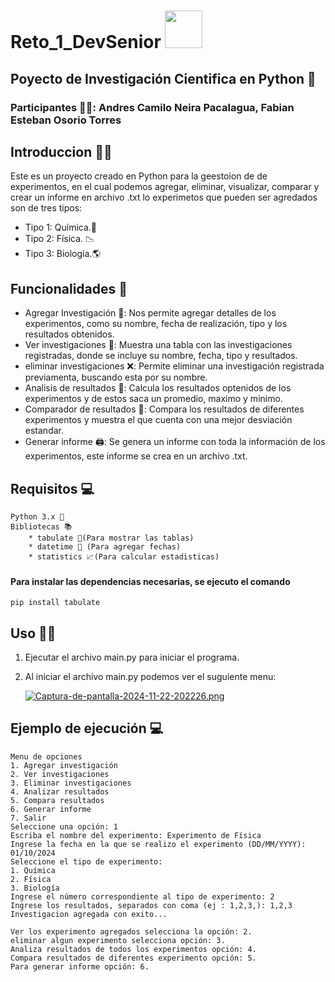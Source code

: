 <h1>Reto_1_DevSenior <img src="https://www.academiadevsenior.com/_next/static/media/original.5eebb33a.png" width="60px"></h1>

<h2> Poyecto de Investigación Cientifica en Python 🐍</h2>
<h3>Participantes 👨‍💻: Andres Camilo Neira Pacalagua, Fabian Esteban Osorio Torres</h3>

<h2>Introduccion 🙋‍♂️</h2>

Este es un proyecto creado en Python para la geestoion de de experimentos, en el cual podemos agregar, eliminar, visualizar, comparar y crear un informe en archivo .txt lo experimetos que pueden ser agredados son de tres tipos:

* Tipo 1: Química.🔬
* Tipo 2: Física. 📉
* Tipo 3: Biología.🌎

<h2> Funcionalidades 🔧</h2>

* Agregar Investigación 📝: Nos permite agregar detalles de los experimentos, como su nombre, fecha de realización, tipo y los resultados obtenidos.
* Ver investigaciones 📖: Muestra una tabla con las investigaciones registradas, donde se incluye su nombre, fecha, tipo y resultados.
* eliminar investigaciones ❌: Permite eliminar una investigación registrada previamenta, buscando esta por su nombre.
* Analisis de resultados 📄: Calcula los resultados optenidos de los experimentos y de estos saca un promedio, maximo y minimo.
* Comparador de resultados 📑: Compara los resultados de diferentes experimentos y muestra el que cuenta con una mejor desviación estandar.
* Generar informe 🖨️: Se genera un informe con toda la información de los experimentos, este informe se crea en un archivo .txt.

<h2>Requisitos 💻</h2>

    Python 3.x 🐍
    Bibliotecas 📚
        * tabulate 📇(Para mostrar las tablas)
        * datetime 📅 (Para agregar fechas)
        * statistics 📈(Para calcular estadisticas)

<h4>Para instalar las dependencias necesarias, se ejecuto el comando</h2>

    pip install tabulate

<h2>Uso 👨‍💻</h2>

1. Ejecutar el archivo main.py para iniciar el programa.
2. Al iniciar el archivo main.py podemos ver el suguiente menu: 

    [![Captura-de-pantalla-2024-11-22-202226.png](https://i.postimg.cc/MHyqnZ6n/Captura-de-pantalla-2024-11-22-202226.png)](https://postimg.cc/SYNw5hz4)

<h2>Ejemplo de ejecución 💻</h2>

    Menu de opciones
    1. Agregar investigación
    2. Ver investigaciones
    3. Eliminar investigaciones
    4. Analizar resultados
    5. Compara resultados
    6. Generar informe
    7. Salir
    Seleccione una opción: 1
    Escriba el nombre del experimento: Experimento de Física
    Ingrese la fecha en la que se realizo el experimento (DD/MM/YYYY): 01/10/2024
    Seleccione el tipo de experimento:
    1. Química
    2. Física
    3. Biología
    Ingrese el número correspondiente al tipo de experimento: 2
    Ingrese los resultados, separados con coma (ej : 1,2,3,): 1,2,3
    Investigacion agregada con exito...

    Ver los experimento agregados selecciona la opción: 2. 
    eliminar algun experimento selecciona opción: 3.
    Analiza resultados de todos los experimentos opción: 4.
    Compara resultados de diferentes experimento opción: 5.
    Para generar informe opción: 6.
